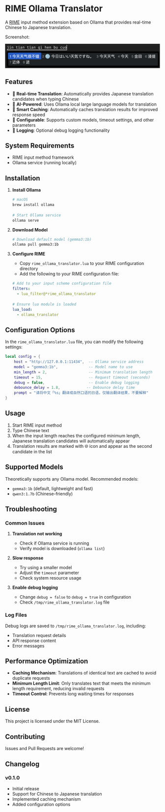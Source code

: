 # RIME Ollama Translator

A [RIME](https://rime.im/) input method extension based on Ollama that provides real-time Chinese to Japanese translation.

Screenshot:

![Screenshot](screenshot.png)

## Features

- 🚀 **Real-time Translation**: Automatically provides Japanese translation candidates when typing Chinese
- 🤖 **AI-Powered**: Uses Ollama local large language models for translation
- 💾 **Smart Caching**: Automatically caches translation results for improved response speed
- 🔧 **Configurable**: Supports custom models, timeout settings, and other parameters
- 📝 **Logging**: Optional debug logging functionality

## System Requirements

- RIME input method framework
- Ollama service (running locally)

## Installation

1. **Install Ollama**
   ```bash
   # macOS
   brew install ollama
   
   # Start Ollama service
   ollama serve
   ```

2. **Download Model**
   ```bash
   # Download default model (gemma3:1b)
   ollama pull gemma3:1b
   ```

3. **Configure RIME**
   - Copy `rime_ollama_translator.lua` to your RIME configuration directory
   - Add the following to your RIME configuration file:

   ```yaml
   # Add to your input scheme configuration file
   filters:
     - lua_filter@*rime_ollama_translator
   
   # Ensure lua module is loaded
   lua_load:
     - ollama_translator
   ```

## Configuration Options

In the `rime_ollama_translator.lua` file, you can modify the following settings:

```lua
local config = {
    host = "http://127.0.0.1:11434",  -- Ollama service address
    model = "gemma3:1b",              -- Model name to use
    min_length = 2,                   -- Minimum translation length
    timeout = 15,                     -- Request timeout (seconds)
    debug = false,                    -- Enable debug logging
    debounce_delay = 1.8,            -- Debounce delay time
    prompt = "请将中文「%s」翻译成自然口语的日语，仅输出翻译结果，不要解释"
}
```

## Usage

1. Start RIME input method
2. Type Chinese text
3. When the input length reaches the configured minimum length, Japanese translation candidates will automatically appear
4. Translation results are marked with 🌐 icon and appear as the second candidate in the list

## Supported Models

Theoretically supports any Ollama model. Recommended models:
- `gemma3:1b` (default, lightweight and fast)
- `qwen3:1.7b` (Chinese-friendly)

## Troubleshooting

### Common Issues

1. **Translation not working**
   - Check if Ollama service is running
   - Verify model is downloaded (`ollama list`)

2. **Slow response**
   - Try using a smaller model
   - Adjust the `timeout` parameter
   - Check system resource usage

3. **Enable debug logging**
   - Change `debug = false` to `debug = true` in configuration
   - Check `/tmp/rime_ollama_translator.log` file

### Log Files

Debug logs are saved to `/tmp/rime_ollama_translator.log`, including:
- Translation request details
- API response content
- Error messages

## Performance Optimization

- **Caching Mechanism**: Translations of identical text are cached to avoid duplicate requests
- **Minimum Length Limit**: Only translates text that meets the minimum length requirement, reducing invalid requests
- **Timeout Control**: Prevents long waiting times for responses

## License

This project is licensed under the MIT License.

## Contributing

Issues and Pull Requests are welcome!

## Changelog

### v0.1.0
- Initial release
- Support for Chinese to Japanese translation
- Implemented caching mechanism
- Added configuration options 